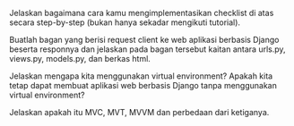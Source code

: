 Jelaskan bagaimana cara kamu mengimplementasikan checklist di atas secara step-by-step (bukan hanya sekadar mengikuti tutorial).



Buatlah bagan yang berisi request client ke web aplikasi berbasis Django beserta responnya dan jelaskan pada bagan tersebut kaitan antara urls.py, views.py, models.py, dan berkas html.



Jelaskan mengapa kita menggunakan virtual environment? Apakah kita tetap dapat membuat aplikasi web berbasis Django tanpa menggunakan virtual environment?



Jelaskan apakah itu MVC, MVT, MVVM dan perbedaan dari ketiganya.
